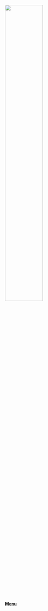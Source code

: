 
<img src="imagenes/Instalación de sistemas operativos virtuales 3.3 (1).jpg" width="50%"/>



[**Menu**](README.md)

